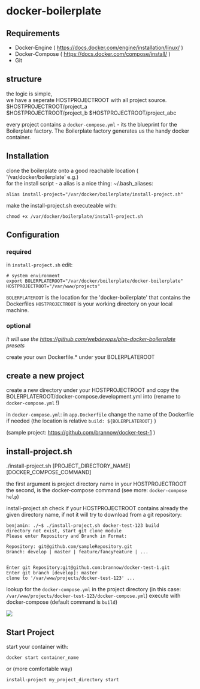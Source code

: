 # docker-boilerplate

## Requirements
* Docker-Engine ( https://docs.docker.com/engine/installation/linux/ )
* Docker-Compose  ( https://docs.docker.com/compose/install/ )
* Git

## structure
the logic is simple,  
we have a seperate HOSTPROJECTROOT with all project source.  
$HOSTPROJECTROOT/project_a  
$HOSTPROJECTROOT/project_b
$HOSTPROJECTROOT/project_abc  

every project contains a ```docker-compose.yml``` - its the blueprint for the Boilerplate factory.
  The Boilerplate factory generates us the handy docker container.

## Installation
clone the boilerplate onto a good reachable location ( '/var/docker/boilerplate' e.g.)  
for the install script - a alias is a nice thing:
~/.bash_aliases:
```
alias install-project="/var/docker/boilerplate/install-project.sh"
```
make the install-project.sh executeable with:
```
chmod +x /var/docker/boilerplate/install-project.sh
```

## Configuration
### required
in ```install-project.sh``` edit:
```
# system environment
export BOLERPLATEROOT="/var/docker/boilerplate/docker-boilerplate"
HOSTPROJECTROOT="/var/www/projects" 
```

```BOLERPLATEROOT``` is the location for the 'docker-boilerplate' that contains the Dockerfiles
```HOSTPROJECTROOT``` is  your working directory on your local machine.

### optional
*it will use the https://github.com/webdevops/php-docker-boilerplate presets*  

create your own Dockerfile.* under your BOLERPLATEROOT

## create a new project
create a new directory under your HOSTPROJECTROOT and copy the BOLERPLATEROOT/docker-compose.development.yml into (rename to ```docker-compose.yml``` !)  
  
in ```docker-compose.yml```:
in ```app.Dockerfile``` change the name of the Dockerfile if needed (the location is relative ```build: ${BOLERPLATEROOT}``` )  

(sample project: https://github.com/brannow/docker-test-1 )
  
##   install-project.sh

./install-project.sh [PROJECT_DIRECTORY_NAME] [DOCKER_COMPOSE_COMMAND]

the first argument is project directory name in your HOSTPROJECTROOT  
the second, is the docker-compose command (see more: ```docker-compose help```)

install-project.sh check if your HOSTPROJECTROOT contains already the given directory name, if not it will try to download from a git repository:
```
benjamin: ./~$ ./install-project.sh docker-test-123 build
directory not exist, start git clone module
Please enter Repository and Branch in Format: 

Repository: git@github.com/sampleRepository.git
Branch: develop | master | feature/fancyFeature | ...


Enter git Repository:git@github.com:brannow/docker-test-1.git
Enter git branch [develop]: master
clone to '/var/www/projects/docker-test-123' ...
```

lookup for the ```docker-compose.yml``` in the project directory (in this case: ```/var/www/projects/docker-test-123/docker-compose.yml```)
execute with docker-compose (default command is ```build```)

![](https://raw.githubusercontent.com/brannow/docker-boilerplate/master/tty.gif)


## Start Project
start your container with:
```
docker start container_name
```
or (more comfortable way)
```
install-project my_project_directory start
```